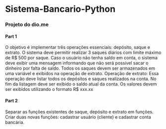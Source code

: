 # Sistema-Bancario-Python
### Projeto do dio.me
#### Part 1
O objetivo é implementar três operações essenciais: depósito, saque e extrato.
O sistema deve permitir realizar 3 saques diários com limite máximo de R$ 500 por saque. Caso o usuário não tenha saldo em conta, o sistema deve exibir uma mensagem informando que não será possível sacar o dinheiro por falta de saldo. Todos os saques devem ser armazenados em uma variável e exibidos na operação de extrato.
Operação de extrato:
Essa operação deve listar todos os depósitos e saques realizados na conta. No fim da listagem deve ser exibido o saldo atual da conta.
Os valores devem ser exibidos utilizando o formato R$ xxx.xx

#### Part 2
Separar as funções existentes de saque, depósito e extrato em funções.
Criar duas novas funções: cadastrar usuário (cliente) e cadastrar conta bancária.
